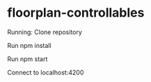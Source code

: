 # floorplan-controllables

Running:
Clone repository

Run npm install

Run npm start

Connect to localhost:4200
